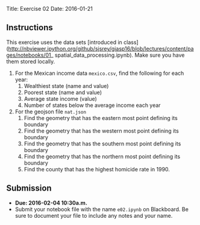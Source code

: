 Title: Exercise 02
Date: 2016-01-21


## Instructions

This exercise uses the data sets [introduced in class](http://nbviewer.ipython.org/github/sjsrey/giasp16/blob/lectures/content/pages/notebooks/01_    spatial_data_processing.ipynb). Make sure you have them stored locally.

1. For the Mexican income data `mexico.csv`, find the following for each year:
	1. Wealthiest state (name and value)
	2. Poorest state (name and value)
	3. Average state income (value)
	3. Number of states below the average income each year
2. For the geojson file `nat.json`
	1. Find the geometry that has the eastern most point defining its boundary
	2. Find the geometry that has the western most point defining its boundary
	2. Find the geometry that has the southern most point defining its boundary
	2. Find the geometry that has the northern most point defining its boundary
	3. Find the county that has the highest homicide rate in 1990.



## Submission

- **Due: 2016-02-04 10:30a.m.**
- Submit your notebook file with the name `e02.ipynb` on Blackboard. Be sure to document your file to include any notes and your name.

[Python-Lectures]: https://github.com/rajathkumarmp/Python-Lectures
